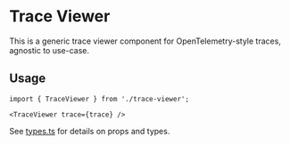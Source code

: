 # Trace Viewer

This is a generic trace viewer component for OpenTelemetry-style traces,
agnostic to use-case.

## Usage

```tsx
import { TraceViewer } from './trace-viewer';

<TraceViewer trace={trace} />
```

See [types.ts](./types.ts) for details on props and types.

